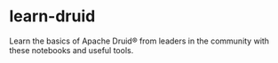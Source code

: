 # learn-druid
Learn the basics of Apache Druid® from leaders in the community with these notebooks and useful tools.
